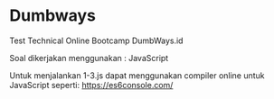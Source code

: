 # Dumbways
Test Technical Online Bootcamp DumbWays.id

Soal dikerjakan menggunakan : JavaScript

Untuk menjalankan 1-3.js dapat menggunakan compiler online untuk JavaScript seperti: https://es6console.com/

